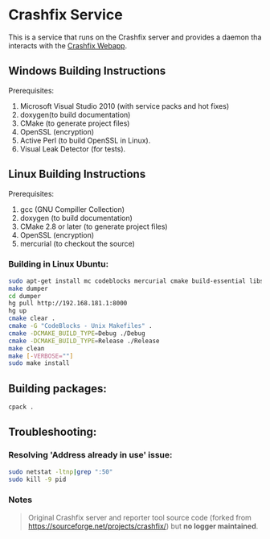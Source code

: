 # Crashfix Service

This is a service that runs on the Crashfix server and provides a daemon tha interacts with the [Crashfix Webapp](https://github.com/jsonzilla/crashfix_webapp).


## Windows Building Instructions
Prerequisites:

1. Microsoft Visual Studio 2010 (with service packs and hot fixes)
2. doxygen(to build documentation)
3. CMake (to generate project files)
4. OpenSSL (encryption)
5. Active Perl (to build OpenSSL in Linux).
6. Visual Leak Detector (for tests).

## Linux Building Instructions

Prerequisites:
1. gcc (GNU Compiller Collection)
2. doxygen (to build documentation)
3. CMake 2.8 or later (to generate project files)
4. OpenSSL (encryption)
5. mercurial (to checkout the source)

### Building in Linux Ubuntu:
```bash
sudo apt-get install mc codeblocks mercurial cmake build-essential libssl-dev rpm
make dumper
cd dumper
hg pull http://192.168.181.1:8000
hg up
cmake clear .
cmake -G "CodeBlocks - Unix Makefiles" .
cmake -DCMAKE_BUILD_TYPE=Debug ./Debug
cmake -DCMAKE_BUILD_TYPE=Release ./Release
make clean
make [-VERBOSE=""]
sudo make install
```

## Building packages:
```bash
cpack .
```

## Troubleshooting:
### Resolving 'Address already in use' issue:
```bash
sudo netstat -ltnp|grep ":50"
sudo kill -9 pid
```




### Notes
> Original Crashfix server and reporter tool source code (forked from https://sourceforge.net/projects/crashfix/) but **no logger maintained**.
